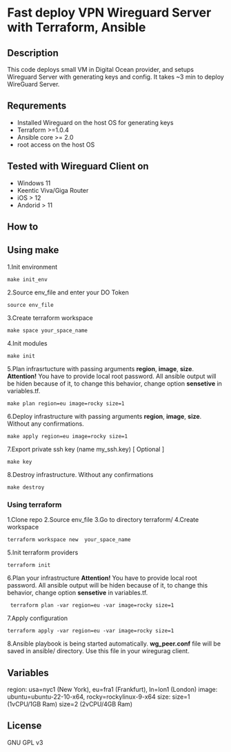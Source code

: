# Fast deploy VPN Wireguard Server with Terraform, Ansible

## Description

This code deploys small VM in Digital Ocean provider, and setups Wireguard Server
with generating keys and config. It takes ~3 min to deploy WireGuard Server.

## Requrements

- Installed Wireguard on the host OS for generating keys
- Terraform >=1.0.4
- Ansible core >= 2.0
- root access on the host OS

## Tested with Wireguard Client on

- Windows 11
- Keentic Viva/Giga Router
- iOS > 12
- Andorid > 11

## How to

## Using make

1.Init environment

```
make init_env
```

2.Source env_file and enter your DO Token

```
source env_file
```

3.Create terraform workspace

```
make space your_space_name
```

4.Init modules

```
make init
```

5.Plan infrasrtucture with passing arguments **region**, **image**, **size**.
**Attention!** You have to provide local root password.
All ansible output will be hiden because of it, to change this behavior,
change option **sensetive** in variables.tf.

```
make plan region=eu image=rocky size=1
```

6.Deploy infrastructure with passing arguments **region**, **image**, **size**.
Without any confirmations.

```
make apply region=eu image=rocky size=1
```

7.Export private ssh key (name my_ssh.key) [ Optional ]

```
make key
```

8.Destroy infrastructure. Without any confirmations

```
make destroy
```

### Using terraform

1.Clone repo
2.Source env_file
3.Go to directory terraform/
4.Create workspace

```
terraform workspace new  your_space_name
```

5.Init terraform providers

```
terraform init
```

6.Plan your infrastructure
**Attention!** You have to provide local root password.
All ansible output will be hiden because of it, to change this behavior,
change option **sensetive** in variables.tf.

```
 terraform plan -var region=eu -var image=rocky size=1
```

7.Apply configuration

 ```
terraform apply -var region=eu -var image=rocky size=1
 ```

8.Ansible playbook is being started automatically.
**wg_peer.conf** file will be saved in ansible/ directory.
Use this file in your wiregurag client.

## Variables

region: usa=nyc1 (New York), eu=fra1 (Frankfurt), ln=lon1 (London)
image: ubuntu=ubuntu-22-10-x64, rocky=rockylinux-9-x64
size: size=1 (1vCPU/1GB Ram) size=2 (2vCPU/4GB Ram)

## License

GNU GPL v3
